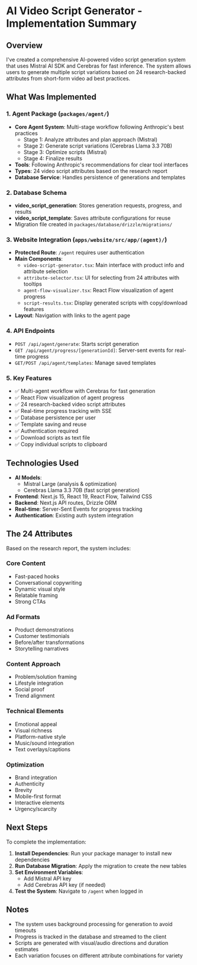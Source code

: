 # AI Video Script Generator - Implementation Summary

## Overview
I've created a comprehensive AI-powered video script generation system that uses Mistral AI SDK and Cerebras for fast inference. The system allows users to generate multiple script variations based on 24 research-backed attributes from short-form video ad best practices.

## What Was Implemented

### 1. Agent Package (`packages/agent/`)
- **Core Agent System**: Multi-stage workflow following Anthropic's best practices
  - Stage 1: Analyze attributes and plan approach (Mistral)
  - Stage 2: Generate script variations (Cerebras Llama 3.3 70B)
  - Stage 3: Optimize scripts (Mistral)
  - Stage 4: Finalize results
- **Tools**: Following Anthropic's recommendations for clear tool interfaces
- **Types**: 24 video script attributes based on the research report
- **Database Service**: Handles persistence of generations and templates

### 2. Database Schema
- **video_script_generation**: Stores generation requests, progress, and results
- **video_script_template**: Saves attribute configurations for reuse
- Migration file created in `packages/database/drizzle/migrations/`

### 3. Website Integration (`apps/website/src/app/(agent)/`)
- **Protected Route**: `/agent` requires user authentication
- **Main Components**:
  - `video-script-generator.tsx`: Main interface with product info and attribute selection
  - `attribute-selector.tsx`: UI for selecting from 24 attributes with tooltips
  - `agent-flow-visualizer.tsx`: React Flow visualization of agent progress
  - `script-results.tsx`: Display generated scripts with copy/download features
- **Layout**: Navigation with links to the agent page

### 4. API Endpoints
- `POST /api/agent/generate`: Starts script generation
- `GET /api/agent/progress/[generationId]`: Server-sent events for real-time progress
- `GET/POST /api/agent/templates`: Manage saved templates

### 5. Key Features
- ✅ Multi-agent workflow with Cerebras for fast generation
- ✅ React Flow visualization of agent progress
- ✅ 24 research-backed video script attributes
- ✅ Real-time progress tracking with SSE
- ✅ Database persistence per user
- ✅ Template saving and reuse
- ✅ Authentication required
- ✅ Download scripts as text file
- ✅ Copy individual scripts to clipboard

## Technologies Used
- **AI Models**: 
  - Mistral Large (analysis & optimization)
  - Cerebras Llama 3.3 70B (fast script generation)
- **Frontend**: Next.js 15, React 19, React Flow, Tailwind CSS
- **Backend**: Next.js API routes, Drizzle ORM
- **Real-time**: Server-Sent Events for progress tracking
- **Authentication**: Existing auth system integration

## The 24 Attributes
Based on the research report, the system includes:

### Core Content
- Fast-paced hooks
- Conversational copywriting
- Dynamic visual style
- Relatable framing
- Strong CTAs

### Ad Formats
- Product demonstrations
- Customer testimonials
- Before/after transformations
- Storytelling narratives

### Content Approach
- Problem/solution framing
- Lifestyle integration
- Social proof
- Trend alignment

### Technical Elements
- Emotional appeal
- Visual richness
- Platform-native style
- Music/sound integration
- Text overlays/captions

### Optimization
- Brand integration
- Authenticity
- Brevity
- Mobile-first format
- Interactive elements
- Urgency/scarcity

## Next Steps
To complete the implementation:

1. **Install Dependencies**: Run your package manager to install new dependencies
2. **Run Database Migration**: Apply the migration to create the new tables
3. **Set Environment Variables**: 
   - Add Mistral API key
   - Add Cerebras API key (if needed)
4. **Test the System**: Navigate to `/agent` when logged in

## Notes
- The system uses background processing for generation to avoid timeouts
- Progress is tracked in the database and streamed to the client
- Scripts are generated with visual/audio directions and duration estimates
- Each variation focuses on different attribute combinations for variety